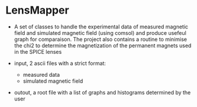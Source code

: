 # LensMapper
- A set of classes to handle the experimental data of measured magnetic field 
and simulated magnetic field (using comsol) and produce usefeul graph for 
comparaison. The project also contains a routine to minimise the chi2 
to determine the magnetization of the permanent magnets used in the SPICE lenses 

- input, 2 ascii files with a strict format: 
	+ measured data 
	+ simulated magnetic field

- outout, a root file with a list of graphs and histograms determined by the user	
